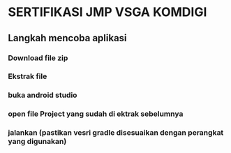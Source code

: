 # SERTIFIKASI JMP VSGA KOMDIGI

## Langkah mencoba aplikasi
### Download file zip
### Ekstrak file
### buka android studio
### open file Project yang sudah di ektrak sebelumnya
### jalankan (pastikan vesri gradle disesuaikan dengan perangkat yang digunakan)
